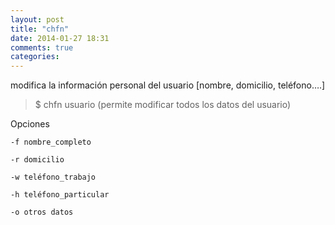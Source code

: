 ```yaml
---
layout: post
title: "chfn"
date: 2014-01-27 18:31
comments: true
categories: 
---
```

modifica la información personal del usuario [nombre, domicilio, teléfono….] 

>$ chfn usuario (permite modificar todos los datos del usuario)

Opciones 

	-f nombre_completo

	-r domicilio 

	-w teléfono_trabajo 

	-h teléfono_particular 

	-o otros datos 

